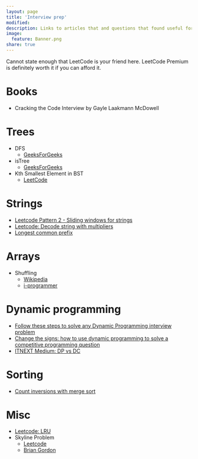 ```yaml
---
layout: page
title: 'Interview prep'
modified:
description: Links to articles that and questions that found useful for interview prep
image:
  feature: Banner.png
share: true
---
```


Cannot state enough that LeetCode is your friend here. LeetCode Premium is definitely worth it if
you can afford it.

# Books

- Cracking the Code Interview by Gayle Laakmann McDowell

# Trees

- DFS
  - [GeeksForGeeks](https://www.geeksforgeeks.org/depth-first-search-or-dfs-for-a-graph/)
- isTree
  - [GeeksForGeeks](https://www.geeksforgeeks.org/check-given-graph-tree/)
- Kth Smallest Element in BST
  - [LeetCode](https://leetcode.com/problems/kth-smallest-element-in-a-bst/description/)

# Strings

- [Leetcode Pattern 2 - Sliding windows for strings](https://medium.com/leetcode-patterns/leetcode-pattern-2-sliding-windows-for-strings-e19af105316b)
- [Leetcode: Decode string with multipliers](https://leetcode.com/problems/decode-string)
- [Longest common prefix](https://leetcode.com/problems/longest-common-prefix/description/)

# Arrays

- Shuffling
  - [Wikipedia](https://en.wikipedia.org/wiki/Fisher%E2%80%93Yates_shuffle)
  - [i-programmer](https://www.i-programmer.info/programming/theory/2744-how-not-to-shuffle-the-kunth-fisher-yates-algorithm.html)

# Dynamic programming

- [Follow these steps to solve any Dynamic Programming interview problem](https://www.freecodecamp.org/news/follow-these-steps-to-solve-any-dynamic-programming-interview-problem-cc98e508cd0e/)
- [Change the signs: how to use dynamic programming to solve a competitive programming question](https://medium.freecodecamp.org/just-change-the-signs-how-to-solve-a-competitive-programming-question-f9730e8f04a9)
- [ITNEXT Medium: DP vs DC](https://itnext.io/dynamic-programming-vs-divide-and-conquer-2fea680becbe)

# Sorting

- [Count inversions with merge sort](https://www.geeksforgeeks.org/counting-inversions/)

# Misc

- [Leetcode: LRU](https://leetcode.com/problems/lru-cache/description/)
- Skyline Problem
  - [Leetcode](https://leetcode.com/problems/the-skyline-problem/description/)
  - [Brian Gordon](https://briangordon.github.io/2014/08/the-skyline-problem.html)
